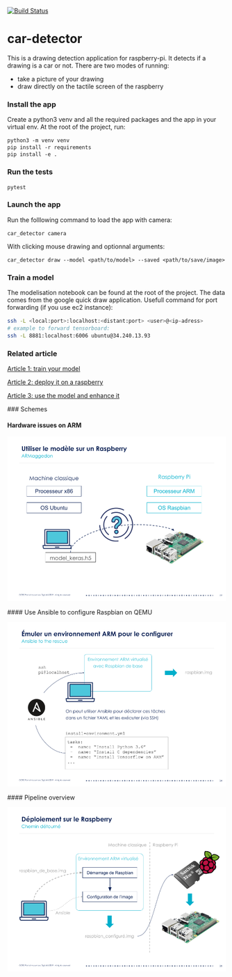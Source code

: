 [![Build Status](https://travis-ci.com/Saxamos/car-detector.svg?branch=master)](https://travis-ci.com/Saxamos/car-detector)

# car-detector

This is a drawing detection application for raspberry-pi. It detects if a drawing is a car or not. There are two modes of
running:
- take a picture of your drawing
- draw directly on the tactile screen of the raspberry


### Install the app

Create a python3 venv and all the required packages and the app in your virtual env.
At the root of the project, run:
```
python3 -m venv venv
pip install -r requirements
pip install -e .
```

### Run the tests
```
pytest
```

### Launch the app

Run the folllowing command to load the app with camera:
```
car_detector camera
```

With clicking mouse drawing and optionnal arguments:
```
car_detector draw --model <path/to/model> --saved <path/to/save/image>
```

### Train a model

The modelisation notebook can be found at the root of the project. The data comes from the google quick draw application.
Usefull command for port forwarding (if you use ec2 instance):
```bash
ssh -L <local:port>:localhost:<distant:port> <user>@<ip-adress>
# example to forward tensorboard:
ssh -L 8881:localhost:6006 ubuntu@34.240.13.93

```

### Related article

[Article 1: train your model](https://blog.octo.com/ia-embarquee-deployer-du-deep-learning-sur-un-raspberry/)

[Article 2: deploy it on a raspberry](https://blog.octo.com/lia-embarquee-entrainer-deployer-et-utiliser-du-deep-learning-sur-un-raspberry-partie-2/)

[Article 3: use the model and enhance it](https://blog.octo.com/lia-embarquee-entrainer-deployer-et-utiliser-du-deep-learning-sur-un-raspberry-partie-3/)

### Schemes

#### Hardware issues on ARM

![ARMaggedon](assets/x86_vs_arm.png)

#### Use Ansible to configure Raspbian on QEMU

![Hans Ziebel](assets/ansible.png)

#### Pipeline overview

![Pipeline](assets/qemu_pipeline.png)

